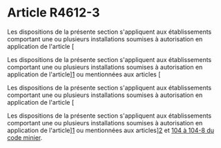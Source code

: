 # Article R4612-3

 

Les dispositions de la présente section s'appliquent aux établissements comportant une ou plusieurs installations soumises à autorisation en application de l'article [ 

Les dispositions de la présente section s'appliquent aux établissements comportant une ou plusieurs installations soumises à autorisation en application de l'article][1] ou mentionnées aux articles [ 

Les dispositions de la présente section s'appliquent aux établissements comportant une ou plusieurs installations soumises à autorisation en application de l'article [ 

Les dispositions de la présente section s'appliquent aux établissements comportant une ou plusieurs installations soumises à autorisation en application de l'article][1] ou mentionnées aux articles][2] et [104 à 104-8 du code minier][3].

 [1]: /affichCodeArticle.do?cidTexte=LEGITEXT000006074220&idArticle=LEGIARTI000006834230&dateTexte=&categorieLien=cid
 [2]: /affichCodeArticle.do?cidTexte=LEGITEXT000006071785&idArticle=LEGIARTI000006627113&dateTexte=&categorieLien=cid
 [3]: /affichCodeArticle.do?cidTexte=LEGITEXT000006071785&idArticle=LEGIARTI000006627317&dateTexte=&categorieLien=cid